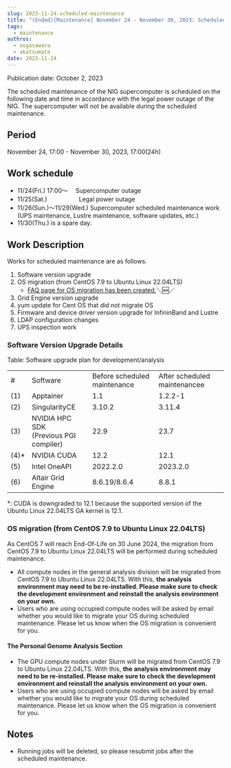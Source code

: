 ```yaml
---
slug: 2023-11-24-scheduled-maintenance
title: "(Ended)[Maintenance] November 24 - November 30, 2023: Scheduled Maintenance."
tags:
  - maintenance
authros:
  - oogasawara
  - akatsumata
date: 2023-11-24
---
```


Publication date: October 2, 2023

The scheduled maintenance of the NIG supercomputer is scheduled on the following date and time in accordance with the legal power outage of the NIG. The supercomputer will not be available during the scheduled maintenance.

## Period

November 24, 17:00 - November 30, 2023, 17:00(24h)


## Work schedule

- 11/24(Fri.) 17:00～ 　Supercomputer outage
- 11/25(Sat.) 　　　　　Legal power outage
- 11/26(Sun.)～11/29(Wed.) Supercomputer scheduled maintenance work (UPS maintenance, Lustre maintenance, software updates, etc.)
- 11/30(Thu.) is a spare day.


## Work Description

Works for scheduled maintenance are as follows.

1. Software version upgrade 
2. OS migration (from CentOS 7.9 to Ubuntu Linux 22.04LTS)
    - [FAQ page for OS migration has been created.](/faq/faq_os_migration)＼&#x1f195;／
3. Grid Engine version upgrade 
4. yum update for Cent OS that did not migrate OS 
5. Firmware and device driver version upgrade for InfininBand and Lustre 
6. LDAP configuration changes 
7. UPS inspection work

### Software Version Upgrade Details

Table: Software upgrade plan for development/analysis

<table>
<tr>
  <td>#</td>
  <td>Software</td>
  <td>Before scheduled maintenance</td>
  <td>After scheduled maintenancee</td>
</tr>

<tr>
  <td>(1)</td>
  <td>Apptainer</td>
  <td>1.1</td>
  <td>1.2.2-1</td>
</tr>

<tr>
  <td>(2)</td>
  <td>SingularityCE</td>
  <td>3.10.2</td>
  <td>3.11.4</td>
</tr>

<tr>
  <td>(3)</td>
  <td>NVIDIA HPC SDK<br/>(Previous PGI compiler) </td>
  <td>22.9</td>
  <td>23.7</td>
</tr>

<tr>
  <td>(4)*</td>
  <td>NVIDIA CUDA</td>
  <td>12.2</td>
  <td>12.1</td>
</tr>

<tr>
  <td>(5)</td>
  <td>Intel OneAPI</td>
  <td>2022.2.0</td>
  <td>2023.2.0</td>
</tr>

<tr>
  <td>(6)</td>
  <td>Altair Grid Engine</td>
  <td>8.6.19/8.6.4</td>
  <td>8.8.1</td>
</tr>

</table>

*: 
CUDA is downgraded to 12.1 because the supported version of the Ubuntu Linux 22.04LTS GA kernel is 12.1.

### OS migration (from CentOS 7.9 to Ubuntu Linux 22.04LTS)

As CentOS 7 will reach End-Of-Life on 30 June 2024, the migration from CentOS 7.9 to Ubuntu Linux 22.04LTS will be performed during scheduled maintenance.

- All compute nodes in the general analysis division will be migrated from CentOS 7.9 to Ubuntu Linux 22.04LTS. With this, **the analysis environment may need to be re-installed. Please make sure to check the development environment and reinstall the analysis environment on your own.**
- Users who are using occupied compute nodes will be asked by email whether you would like to migrate your OS during scheduled maintenance. Please let us know when the OS migration is convenient for you.


#### The Personal Genome Analysis Section

- The GPU compute nodes under Slurm will be migrated from CentOS 7.9 to Ubuntu Linux 22.04LTS. With this, **the analysis environment may need to be re-installed. Please make sure to check the development environment and reinstall the analysis environment on your own.**
- Users who are using occupied compute nodes will be asked by email whether you would like to migrate your OS during scheduled maintenance. Please let us know when the OS migration is convenient for you.


## Notes
- Running jobs will be deleted, so please resubmit jobs after the scheduled maintenance.
